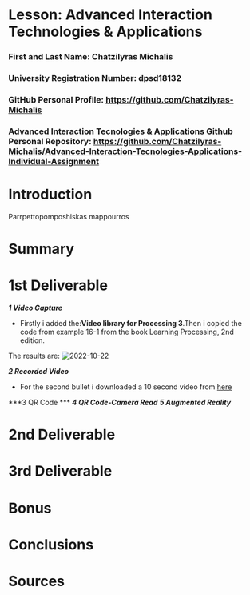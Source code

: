 # Lesson: Advanced Interaction Technologies & Applications

### First and Last Name: Chatzilyras Michalis
### University Registration Number: dpsd18132
### GitHub Personal Profile: https://github.com/Chatzilyras-Michalis
### Advanced Interaction Tecnologies & Applications Github Personal Repository: https://github.com/Chatzilyras-Michalis/Advanced-Interaction-Tecnologies-Applications-Individual-Assignment

# Introduction
Parrpettopomposhiskas mappourros
# Summary


# 1st Deliverable
***1 Video Capture***
- Firstly i added the:**Video library for Processing 3**.Then i copied the code from example 16-1 from the book Learning Processing, 2nd edition.

The results are:
![2022-10-22](https://user-images.githubusercontent.com/100956239/200066852-f0c3f96c-5b99-4427-88f3-290f57b4a282.png)

***2 Recorded Video***
- For the second bullet i downloaded a 10 second video from [here](https://www.youtube.com/)


***3 QR Code ***
***4 QR Code-Camera Read***
***5 Augmented Reality***




# 2nd Deliverable


# 3rd Deliverable 


# Bonus 


# Conclusions


# Sources
